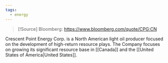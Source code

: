```yaml
---
tags:
  - energy
---
```

>[!Source]
>Bloomberg: https://www.bloomberg.com/quote/CPG:CN

Crescent Point Energy Corp. is a North American light oil producer focused on the development of high-return resource plays. The Company focuses on growing its significant resource base in [[Canada]] and the [[United States of America|United States]].